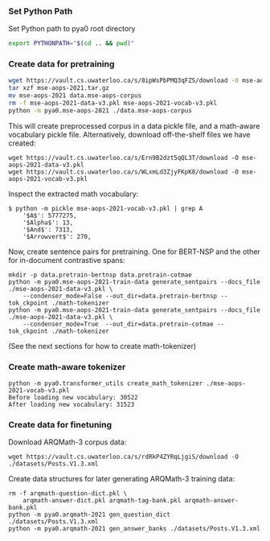 ### Set Python Path
Set Python path to pya0 root directory
```sh
export PYTHONPATH="$(cd .. && pwd)"
```

### Create data for pretraining
```sh
wget https://vault.cs.uwaterloo.ca/s/8ipWsPbPMQ3qFZS/download -O mse-aops-2021.tar.gz
tar xzf mse-aops-2021.tar.gz
mv mse-aops-2021 data.mse-aops-corpus
rm -f mse-aops-2021-data-v3.pkl mse-aops-2021-vocab-v3.pkl
python -m pya0.mse-aops-2021 ./data.mse-aops-corpus
```
This will create preprocessed corpus in a data pickle file, and a math-aware vocabulary pickle file.
Alternatively, download off-the-shelf files we have created:
```
wget https://vault.cs.uwaterloo.ca/s/Ern9B2dzt5qQL3T/download -O mse-aops-2021-data-v3.pkl
wget https://vault.cs.uwaterloo.ca/s/WLxmLd3ZjyFKpK8/download -O mse-aops-2021-vocab-v3.pkl
```

Inspect the extracted math vocabulary:
```
$ python -m pickle mse-aops-2021-vocab-v3.pkl | grep A
	'$A$': 5777275,
	'$Alpha$': 13,
	'$And$': 7313,
	'$Arrowvert$': 270,
```

Now, create sentence pairs for pretraining. One for BERT-NSP and the other for in-document contrastive spans:
```
mkdir -p data.pretrain-bertnsp data.pretrain-cotmae
python -m pya0.mse-aops-2021-train-data generate_sentpairs --docs_file ./mse-aops-2021-data-v3.pkl \
    --condenser_mode=False --out_dir=data.pretrain-bertnsp --tok_ckpoint ./math-tokenizer
python -m pya0.mse-aops-2021-train-data generate_sentpairs --docs_file ./mse-aops-2021-data-v3.pkl \
    --condenser_mode=True  --out_dir=data.pretrain-cotmae --tok_ckpoint ./math-tokenizer
```
(See the next sections for how to create math-tokenizer)

### Create math-aware tokenizer
```
python -m pya0.transformer_utils create_math_tokenizer ./mse-aops-2021-vocab-v3.pkl
Before loading new vocabulary: 30522
After loading new vocabulary: 31523
```

### Create data for finetuning
Download ARQMath-3 corpus data:
```
wget https://vault.cs.uwaterloo.ca/s/rdRkP4ZYRqLjgiS/download -O ./datasets/Posts.V1.3.xml
```

Create data structures for later generating ARQMath-3 training data:
```
rm -f arqmath-question-dict.pkl \
    arqmath-answer-dict.pkl arqmath-tag-bank.pkl arqmath-answer-bank.pkl
python -m pya0.arqmath-2021 gen_question_dict ./datasets/Posts.V1.3.xml
python -m pya0.arqmath-2021 gen_answer_banks ./datasets/Posts.V1.3.xml
```
